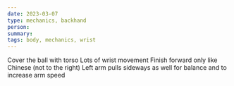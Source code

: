 ```yaml
---
date: 2023-03-07
type: mechanics, backhand 
person: 
summary: 
tags: body, mechanics, wrist
---
```


Cover the ball with torso
Lots of wrist movement
Finish forward only like Chinese (not to the right)
Left arm pulls sideways as well for balance and to increase arm speed
